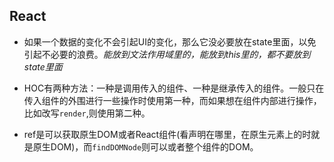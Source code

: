 ## React

* 如果一个数据的变化不会引起UI的变化，那么它没必要放在state里面，以免引起不必要的浪费。*能放到文法作用域里的，能放到this里的，都不要放到state里面*

* HOC有两种方法：一种是调用传入的组件、一种是继承传入的组件。一般只在传入组件的外围进行一些操作时使用第一种，而如果想在组件内部进行操作，比如改写`render`,则使用第二种。

* ref是可以获取原生DOM或者React组件(看声明在哪里，在原生元素上的时就是原生DOM)，而`findDOMNode`则可以或者整个组件的DOM。
